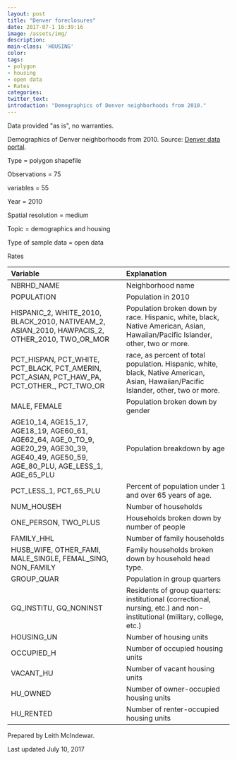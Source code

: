 ```yaml
---
layout: post
title: "Denver foreclosures"
date: 2017-07-1 16:39:16
image: /assets/img/
description:
main-class: 'HOUSING'
color:
tags:
- polygon
- housing
- open data
- Rates
categories:
twitter_text:
introduction: "Demographics of Denver neighborhoods from 2010."
---
```

<script>
  var map = L.map('map');
  L.tileLayer('https://api.tiles.mapbox.com/v4/{id}/{z}/{x}/{y}.png?access_token=pk.eyJ1IjoibWFwYm94IiwiYSI6ImNpejY4NXVycTA2emYycXBndHRqcmZ3N3gifQ.rJcFIG214AriISLbB6B5aw', { <!--this is the URL for the census_2010_excluded Geojson-->
		maxZoom: 18,
		attribution: 'Map data &copy; <a href="http://openstreetmap.org">OpenStreetMap</a> contributors, ' +
			'<a href="http://creativecommons.org/licenses/by-sa/2.0/">CC-BY-SA</a>, ' +
			'Imagery © <a href="http://mapbox.com">Mapbox</a>',
		id: 'mapbox.light'
	}).addTo(map);

  map.scrollWheelZoom.disable();
  map.touchZoom.disable();
  var enableMapInteraction = function () {
      map.scrollWheelZoom.enable();
      map.touchZoom.enable();
  }
  $('#map').on('click touch', enableMapInteraction);
$('#map').on('mouseout', function(){ map.scrollWheelZoom.disable();});

  var smallIcon = L.icon({
         iconUrl: 'http://www.hckrecruitment.nic.in/images/blue.png',
         iconSize: [16, 16], // size of the icon
         });

   function onEachFeature(feature, layer) {
     //console.log(feature);
     var txt = "";
     for (var fname in feature.properties) {
       txt += fname;
       txt += " : ";
       txt += feature.properties[fname];
       txt += "<br/>";
     }
     layer.bindPopup(txt);
   }


  // load GeoJSON from an external file
  // load GeoJSON from an external file
  $.getJSON("../data/census_2010_excluded.geojson",function(data){
    // add GeoJSON layer to the map once the file is loaded
    var json = L.geoJson(data, {
      pointToLayer: function(feature, latlng) {
        
        return L.marker(latlng, {
          icon: smallIcon
        });
      },
      onEachFeature: onEachFeature
    });
    json.addTo(map);
    map.fitBounds(json.getBounds());
  });

</script>

Data provided "as is", no warranties.

 Demographics of Denver neighborhoods from 2010. Source: [Denver data portal](https://www.denvergov.org/opendata/dataset/city-and-county-of-denver-census-neighborhood-demographics-2010).


 Type = polygon shapefile

 Observations = 75

 variables = 55

 Year = 2010

 Spatial resolution = medium

 Topic = demographics and housing

 Type of sample data = open data

 Rates

|Variable|Explanation|
|:-------|:----------|
|NBRHD\_NAME|Neighborhood name|
|POPULATION|Population in 2010|
|HISPANIC\_2, WHITE\_2010, BLACK\_2010, NATIVEAM\_2, ASIAN\_2010, HAWPACIS\_2, OTHER\_2010, TWO\_OR\_MOR|Population broken down by race. Hispanic, white, black, Native American, Asian, Hawaiian/Pacific Islander, other, two or more.|
|PCT\_HISPAN, PCT\_WHITE, PCT\_BLACK, PCT\_AMERIN, PCT\_ASIAN, PCT\_HAW\_PA, PCT\_OTHER\_, PCT\_TWO\_OR|race, as percent of total population. Hispanic, white, black, Native American, Asian, Hawaiian/Pacific Islander, other, two or more.|
|MALE, FEMALE|Population broken down by gender|
|AGE10\_14, AGE15\_17, AGE18\_19, AGE60\_61, AGE62\_64, AGE\_0\_TO\_9, AGE20\_29, AGE30\_39, AGE40\_49, AGE50\_59, AGE\_80\_PLU, AGE\_LESS\_1, AGE\_65\_PLU|Population breakdown by age|
|PCT\_LESS\_1, PCT\_65\_PLU|Percent of population under 1 and over 65 years of age.|
|NUM\_HOUSEH|Number of households|
|ONE\_PERSON, TWO\_PLUS|Households broken down by number of people|
|FAMILY\_HHL|Number of family households|
|HUSB\_WIFE, OTHER\_FAMI, MALE\_SINGLE, FEMAL\_SING, NON\_FAMILY|Family households broken down by household head type.|
|GROUP\_QUAR|Population in group quarters|
|GQ\_INSTITU, GQ\_NONINST|Residents of group quarters: institutional (correctional, nursing, etc.) and non-institutional (military, college, etc.)|
|HOUSING\_UN|Number of housing units|
|OCCUPIED\_H|Number of occupied housing units|
|VACANT\_HU|Number of vacant housing units|
|HU\_OWNED|Number of owner-occupied housing units|
|HU\_RENTED|Number of renter-occupied housing units|

Prepared by Leith McIndewar.

Last updated July 10, 2017
